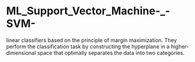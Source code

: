 # ML_Support_Vector_Machine-_-SVM-
linear classifiers based on the principle of margin maximization. They perform the classification task by constructing the hyperplane in a higher- dimensional space that optimally separates the data into two categories.
